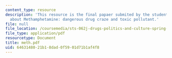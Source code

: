 ```yaml
---
content_type: resource
description: 'This resource is the final papaer submited by the students exlpaining
  about Methamphetamine: dangerous drug craze and toxic pollutant.'
file: null
file_location: /coursemedia/sts-062j-drugs-politics-and-culture-spring-2006/6463148021b18dad0f5901d71b1af4f8_meth.pdf
file_type: application/pdf
resourcetype: Document
title: meth.pdf
uid: 64631480-21b1-8dad-0f59-01d71b1af4f8
---
```

